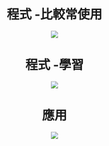 <h1 align="center">程式 -比較常使用</h1>

<p align="center">
  <a href="https://skillicons.dev">
    <img src="https://skillicons.dev/icons?i=html,js,css,arduino,py" />
  </a>
</p>

<h1 align="center">程式 -學習</h1>

<p align="center">
  <a href="https://skillicons.dev">
    <img src="https://skillicons.dev/icons?i=c,cs,cpp,vue,vite,ts,flutter,nodejs," />
  </a>
</p>

<h1 align="center">應用</h1>

<p align="center">
  <a href="https://skillicons.dev">
    <img src="https://skillicons.dev/icons?i=cloudflare,discord,github,raspberrypi,unity,vscode,androidstudio,codepen,docker"/>
  </a>
</p>
  
